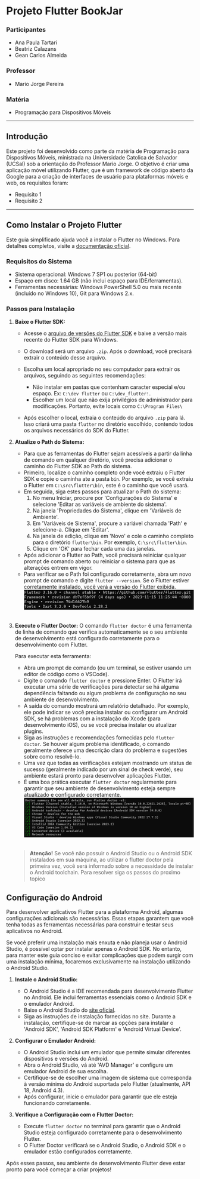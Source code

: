 # Projeto Flutter BookJar

### Participantes

- Ana Paula Tartari
- Beatriz Calazans
- Gean Carlos Almeida

### Professor

- Mario Jorge Pereira

### Matéria

- Programação para Dispositivos Móveis

---

## Introdução

Este projeto foi desenvolvido como parte da matéria de Programação para Dispositivos Móveis, ministrada na Universidade Catolica de Salvador (UCSal) sob a orientação do Professor Mario Jorge. O objetivo é criar uma aplicação móvel utilizando Flutter, que é um framework de código aberto da Google para a criação de interfaces de usuário para plataformas móveis e web, os requisitos foram:

- Requisito 1
- Requisito 2

---

## Como Instalar o Projeto Flutter

Este guia simplificado ajuda você a instalar o Flutter no Windows. Para detalhes completos, visite a [documentação oficial](https://docs.flutter.dev/get-started/install/windows).

### Requisitos do Sistema

- Sistema operacional: Windows 7 SP1 ou posterior (64-bit)
- Espaço em disco: 1.64 GB (não inclui espaço para IDE/ferramentas).
- Ferramentas necessárias: Windows PowerShell 5.0 ou mais recente (incluído no Windows 10), Git para Windows 2.x.

### Passos para Instalação

1. **Baixe o Flutter SDK:**
    - Acesse o [arquivo de versões do Flutter SDK](https://flutter.dev/docs/development/tools/sdk/releases) e baixe a versão mais recente do Flutter SDK para Windows.

    - O download será um arquivo `.zip`. Após o download, você precisará extrair o conteúdo desse arquivo.

    - Escolha um local apropriado no seu computador para extrair os arquivos, seguindo as seguintes recomendações:
        - Não instalar em pastas que contenham caracter especial e/ou espaço.
        Ex: `C:\dev flutter` ou `C:\dev_flutter!`.
        - Escolher um local que não exija privilégios de administrador para modificações. Portanto, evite locais como `C:\Program Files\`

    - Após escolher o local, extraia o conteúdo do arquivo `.zip` para lá. Isso criará uma pasta `flutter` no diretório escolhido, contendo todos os arquivos necessários do SDK do Flutter.
    &nbsp;

2. **Atualize o Path do Sistema:**
   - Para que as ferramentas do Flutter sejam acessíveis a partir da linha de comando em qualquer diretório, você precisa adicionar o caminho do Flutter SDK ao Path do sistema.
   - Primeiro, localize o caminho completo onde você extraiu o Flutter SDK e copie o caminha ate a pasta `bin`. Por exemplo, se você extraiu o Flutter em `C:\src\flutter\bin`, este é o caminho que você usará.
   - Em seguida, siga estes passos para atualizar o Path do sistema:
     1. No menu Iniciar, procure por 'Configurações do Sistema' e selecione 'Editar as variáveis de ambiente do sistema'.
     2. Na janela 'Propriedades do Sistema', clique em 'Variáveis de Ambiente'.
     3. Em 'Variáveis de Sistema', procure a variável chamada 'Path' e selecione-a. Clique em 'Editar'.
     4. Na janela de edição, clique em 'Novo' e cole o caminho completo para o diretório `flutter\bin`. Por exemplo, `C:\src\flutter\bin`.
     5. Clique em 'OK' para fechar cada uma das janelas.
   - Após adicionar o Flutter ao Path, você precisará reiniciar qualquer prompt de comando aberto ou reiniciar o sistema para que as alterações entrem em vigor.
   - Para verificar se o Path foi configurado corretamente, abra um novo prompt de comando e digite `flutter --version`. Se o Flutter estiver corretamente instalado, você verá a versão do Flutter exibida.
   ![flutter --version](image.png)
    &nbsp;

3. **Execute o Flutter Doctor:**
    O comando `flutter doctor` é uma ferramenta de linha de comando que verifica automaticamente se o seu ambiente de desenvolvimento está configurado corretamente para o desenvolvimento com Flutter.

   Para executar esta ferramenta:
   - Abra um prompt de comando (ou um terminal, se estiver usando um editor de código como o VSCode).
   - Digite o comando `flutter doctor` e pressione Enter. O Flutter irá executar uma série de verificações para detectar se há alguma dependência faltando ou algum problema de configuração no seu ambiente de desenvolvimento.
   - A saída do comando mostrará um relatório detalhado. Por exemplo, ele pode indicar se você precisa instalar ou configurar um Android SDK, se há problemas com a instalação do Xcode (para desenvolvimento iOS), ou se você precisa instalar ou atualizar plugins.
   - Siga as instruções e recomendações fornecidas pelo `flutter doctor`. Se houver algum problema identificado, o comando geralmente oferece uma descrição clara do problema e sugestões sobre como resolvê-lo.
   - Uma vez que todas as verificações estejam mostrando um status de sucesso (geralmente indicado por um sinal de check verde), seu ambiente estará pronto para desenvolver aplicações Flutter.
   - É uma boa prática executar `flutter doctor` regularmente para garantir que seu ambiente de desenvolvimento esteja sempre atualizado e configurado corretamente.
   ![Doctor Summary indicando instalação correta](image-1.png)
    &nbsp;

   >**Atenção!**
   Se você não possuir o Android Studio ou o Android SDK instalados em sua máquina, ao utilizar o flutter doctor pela primeira vez, você será informado sobre a necessidade de instalar o Android toolchain.
   Para resolver siga os passos do proximo topico

## Configuração do Android

Para desenvolver aplicativos Flutter para a plataforma Android, algumas configurações adicionais são necessárias. Essas etapas garantem que você tenha todas as ferramentas necessárias para construir e testar seus aplicativos no Android.

Se você preferir uma instalação mais enxuta e não planeja usar o Android Studio, é possível optar por instalar apenas o Android SDK. No entanto, para manter este guia conciso e evitar complicações que podem surgir com uma instalação mínima, focaremos exclusivamente na instalação utilizando o Android Studio.

1. **Instale o Android Studio:**
   - O Android Studio é a IDE recomendada para desenvolvimento Flutter no Android. Ele inclui ferramentas essenciais como o Android SDK e o emulador Android.
   - Baixe o Android Studio do [site oficial](https://developer.android.com/studio).
   - Siga as instruções de instalação fornecidas no site. Durante a instalação, certifique-se de marcar as opções para instalar o 'Android SDK', 'Android SDK Platform' e 'Android Virtual Device'.

2. **Configurar o Emulador Android:**
   - O Android Studio inclui um emulador que permite simular diferentes dispositivos e versões do Android.
   - Abra o Android Studio, vá até 'AVD Manager' e configure um emulador Android de sua escolha.
   - Certifique-se de escolher uma imagem de sistema que corresponda à versão mínima do Android suportada pelo Flutter (atualmente, API 18, Android 4.3).
   - Após configurar, inicie o emulador para garantir que ele esteja funcionando corretamente.

3. **Verifique a Configuração com o Flutter Doctor:**
   - Execute `flutter doctor` no terminal para garantir que o Android Studio esteja configurado corretamente para o desenvolvimento Flutter.
   - O Flutter Doctor verificará se o Android Studio, o Android SDK e o emulador estão configurados corretamente.

Após esses passos, seu ambiente de desenvolvimento Flutter deve estar pronto para você começar a criar projetos!
